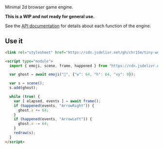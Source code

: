 Minimal 2d browser game engine.

**This is a WIP and not ready for general use.**

See the [API documentation](./API.md) for details about each function of the engine.

## Use it

```html
<link rel="stylesheet" href="https://cdn.jsdelivr.net/gh/chr15m/tiny-web-game-engine/twge.css"/>
```

```html
<script type="module">
  import { emoji, scene, frame, happened } from "https://cdn.jsdelivr.net/gh/chr15m/tiny-web-game-engine/twge.js"

  var ghost = await emoji("👻", {"w": 64, "h": 64, "vy": 0});

  var s = scene();
  s.add(ghost);

  while (true) {
    var [ elapsed, events ] = await frame();
    if (happened(events, "ArrowRight")) {
      ghost.x += 64;
    }
    if (happened(events, "ArrowLeft")) {
      ghost.x -= 64;
    }
    redraw(s);
  }
</script>
```

